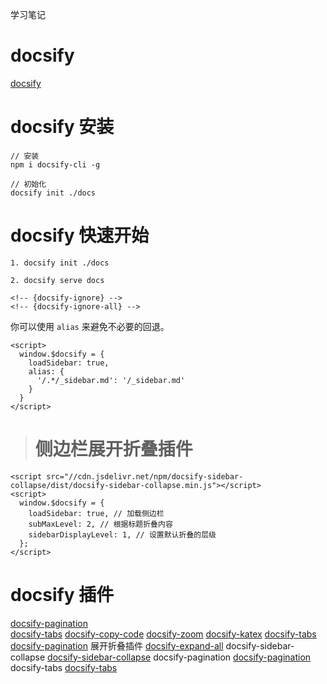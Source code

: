 
<!-- docsify-ignore -->
学习笔记

# docsify
[docsify](https://docsify.js.org/#/zh-cn/quickstart)

# docsify 安装
```
// 安装
npm i docsify-cli -g

// 初始化
docsify init ./docs
```

# docsify 快速开始

```
1. docsify init ./docs

2. docsify serve docs

<!-- {docsify-ignore} -->
<!-- {docsify-ignore-all} -->

```

你可以使用 ` alias ` 来避免不必要的回退。

```
<script>
  window.$docsify = {
    loadSidebar: true,
    alias: {
      '/.*/_sidebar.md': '/_sidebar.md'
    }
  }
</script>
```

> # 侧边栏展开折叠插件

```
<script src="//cdn.jsdelivr.net/npm/docsify-sidebar-collapse/dist/docsify-sidebar-collapse.min.js"></script>
<script>
  window.$docsify = {
    loadSidebar: true, // 加载侧边栏
    subMaxLevel: 2, // 根据标题折叠内容
    sidebarDisplayLevel: 1, // 设置默认折叠的层级 
  };
</script>
```

 



  
  
  



# docsify 插件
[docsify-pagination](https://github.com/elviswolcott/docsify-pagination)  
[docsify-tabs](https://github.com/lyswhut/docsify-tabs)
[docsify-copy-code](https://github.com/jperasmus/docsify-copy-code)
[docsify-zoom](https://github.com/lyswhut/docsify-zoom)
[docsify-katex](https://github.com/Quramy/docsify-katex)
[docsify-tabs](https://github.com/lyswhut/docsify-tabs)
[docsify-pagination](https://github.com/elviswolcott/docsify-pagination)
展开折叠插件
[docsify-expand-all](https://github.com/lyswhut/docsify-expand-all)
docsify-sidebar-collapse
[docsify-sidebar-collapse](https://github.com/lyswhut/docsify-sidebar-collapse)
docsify-pagination
[docsify-pagination](https://github.com/elviswolcott/docsify-pagination)
docsify-tabs
[docsify-tabs](https://github.com/lyswhut/docsify-tabs)


